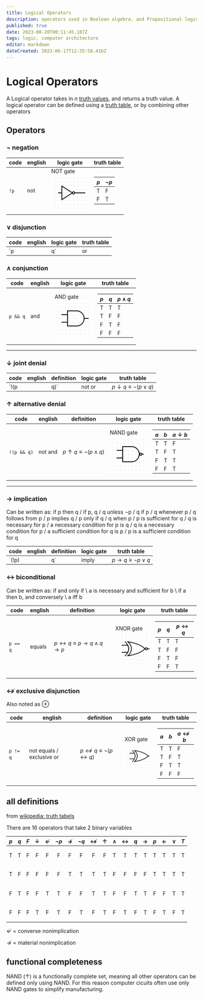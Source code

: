 ```yaml
---
title: Logical Operators
description: operators used in Boolean algebra, and Propositional logic, and to represent logic gates
published: true
date: 2023-08-20T00:11:45.187Z
tags: logic, computer architecture
editor: markdown
dateCreated: 2023-06-17T12:35:58.416Z
---
```


# Logical Operators

A Logical operator takes in $n$ [truth values](/courses/concepts/logic/boolean-algebra#truth-values), and returns a truth value. A logical operator can be defined using a [truth table](/courses/concepts/logic/truth-tables), or by combining other operators



## Operators


### $\lnot$ negation

code | english | logic gate | truth table
---|---|---|---
`!p` | not | NOT gate <br> ![not.png](/images/logic-gates/not.png) | <table><thead><tr><th>$p$ </th><th> $\neg p$</th></tr></thead><tbody><tr><td class="T">T</td><td class="F">F</td></tr><tr><td class="F">F</td><td class="T">T</td></tr></tbody></table>


### $\lor$ disjunction

code | english | logic gate | truth table
---|---|---|---
`p || q` | or | OR gate <br> ![or.png](/images/logic-gates/or.png) | <table><thead><tr><th>$p$ </th><th> $q$ </th><th> $p \lor q$ </th></tr></thead><tbody><tr><td class="T">T</td><td class="T">T</td><td class="T">T</td></tr><tr><td class="T">T</td><td class="F">F</td><td class="T">T</td></tr><tr><td class="F">F</td><td class="T">T</td><td class="T">T</td></tr><tr><td class="F">F</td><td class="F">F</td><td class="F">F</td></tr></tbody></table>

### $\land$ conjunction

code | english | logic gate | truth table
---|---|---|---
`p && q` | and | AND gate <br> ![and.png](/images/logic-gates/and.png) | <table><thead><tr><th>$p$ </th><th> $q$ </th><th> $p \land q$ </th></tr></thead><tbody><tr><td class="T">T</td><td class="T">T</td><td class="T">T</td></tr><tr><td class="T">T</td><td class="F">F</td><td class="F">F</td></tr><tr><td class="F">F</td><td class="T">T</td><td class="F">F</td></tr><tr><td class="F">F</td><td class="F">F</td><td class="F">F</td></tr></tbody></table>

___

### $\downarrow$ joint denial

code | english | definition | logic gate | truth table
---|---|---|---|---
`!(p || q)` | not or | $p \downarrow q \equiv \lnot (p \lor q)$ | NOR gate <br> ![nor.png](/images/logic-gates/nor.png) | <table><thead><tr><th>$a$ </th><th> $b$ </th><th> $a \downarrow b$ </th></tr></thead><tbody><tr><td class="T">T</td><td class="T">T</td><td class="F">F</td></tr><tr><td class="T">T</td><td class="F">F</td><td class="F">F</td></tr><tr><td class="F">F</td><td class="T">T</td><td class="F">F</td></tr><tr><td class="F">F</td><td class="F">F</td><td class="T">T</td></tr></tbody></table>

### $\uparrow$ alternative denial

code | english | definition | logic gate | truth table
---|---|---|---|---
`!(p && q)` | not and | $p \uparrow q \equiv \lnot (p \land q)$ | NAND gate <br> ![nand.png](/images/logic-gates/nand.png) | <table><thead><tr><th>$a$ </th><th> $b$ </th><th> $a \downarrow b$ </th></tr></thead><tbody><tr><td class="T">T</td><td class="T">T</td><td class="F">F</td></tr><tr><td class="T">T</td><td class="F">F</td><td class="T">T</td></tr><tr><td class="F">F</td><td class="T">T</td><td class="T">T</td></tr><tr><td class="F">F</td><td class="F">F</td><td class="T">T</td></tr></tbody></table>

___

### $\rightarrow$ implication

Can be written as:  if p then q / if p, q / q unless ¬p / q if p / q whenever p / q follows from p / p implies q / p only if q / q when p / p is sufficient for q / q is necessary for p / a necessary condition for p is q / q is a necessary condition for p / a sufficient condition for q is p / p is a sufficient condition for q

code | english | definition | logic gate | truth table
---|---|---|---|---
`(!p) || q` | imply | $p \rightarrow q \equiv \lnot p \lor q$ | IMPLY gate <br> ![imply.png](/images/logic-gates/imply.png) | <table><thead><tr><th>$p$ </th><th> $q$ </th><th> $p \rightarrow q$ </th></tr></thead><tbody><tr><td class="T">T</td><td class="T">T</td><td class="T">T</td></tr><tr><td class="T">T</td><td class="F">F</td><td class="F">F</td></tr><tr><td class="F">F</td><td class="T">T</td><td class="T">T</td></tr><tr><td class="F">F</td><td class="F">F</td><td class="T">T</td></tr></tbody></table>



### $\leftrightarrow$ biconditional 

Can be written as: if and only if \ a is necessary and sufficient for b \ if a then b, and conversely \ a iff b

code | english | definition | logic gate | truth table
---|---|---|---|---
`p == q` | equals | $p \leftrightarrow q \equiv p \rightarrow q \land q \rightarrow p$ | XNOR gate <br> ![xnor.png](/images/logic-gates/xnor.png) | <table><thead><tr><th>$p$ </th><th> $q$ </th><th> $p \leftrightarrow q$</th></tr></thead><tbody><tr><td class="T">T</td><td class="T">T</td><td class="T">T</td></tr><tr><td class="T">T</td><td class="F">F</td><td class="F">F</td></tr><tr><td class="F">F</td><td class="T">T</td><td class="F">F</td></tr><tr><td class="F">F</td><td class="F">F</td><td class="T">T</td></tr></tbody></table>



### $\nleftrightarrow$ exclusive disjunction

Also noted as $\oplus$

code | english | definition | logic gate | truth table
---|---|---|---|---
`p != q` | not equals / exclusive or | $p \nleftrightarrow q \equiv \lnot (p \leftrightarrow q)$ | XOR gate <br> ![xor.png](/images/logic-gates/xor.png) | <table><thead><tr><th>$a$ </th><th> $b$ </th><th> $a \nleftrightarrow b$ </th></tr></thead><tbody><tr><td class="T">T</td><td class="T">T</td><td class="F">F</td></tr><tr><td class="T">T</td><td class="F">F</td><td class="T">T</td></tr><tr><td class="F">F</td><td class="T">T</td><td class="T">T</td></tr><tr><td class="F">F</td><td class="F">F</td><td class="F">F</td></tr></tbody></table>

## all definitions

from [wikipedia: truth tabels](https://en.wikipedia.org/wiki/Truth_table#Binary_operations)

There are 16 operators that take 2 binary variables

$p$ | $q$ | $F$ | $\downarrow$ | $\nleftarrow$ |$\lnot p$| $\nrightarrow$ | $\lnot q$ | $\nleftrightarrow$ | $\uparrow$ | $\land$ | $\leftrightarrow$ | $q$ | $\rightarrow$ | $p$	| $\leftarrow$ | $\lor$ | $T$
:-:|:-:|:-:|:-:|:-:|:-:|:-:|:-:|:-:|:-:|:-:|:-:|:-:|:-:|:-:|:-:|:-:|:-:
<p class="T">T</p>|<p class="T">T</p>|<p class="F">F</p>|<p class="F">F</p>|<p class="F">F</p>|<p class="F">F</p>|<p class="F">F</p>|<p class="F">F</p>|<p class="F">F</p>|<p class="F">F</p>|<p class="T">T</p>|<p class="T">T</p>|<p class="T">T</p>|<p class="T">T</p>|<p class="T">T</p>|<p class="T">T</p>|<p class="T">T</p>|<p class="T">T</p>
<p class="T">T</p>|<p class="F">F</p>|<p class="F">F</p>|<p class="F">F</p>|<p class="F">F</p>|<p class="F">F</p>|<p class="T">T</p>|<p class="T">T</p>|<p class="T">T</p>|<p class="T">T</p>|<p class="F">F</p>|<p class="F">F</p>|<p class="F">F</p>|<p class="F">F</p>|<p class="T">T</p>|<p class="T">T</p>|<p class="T">T</p>|<p class="T">T</p>
<p class="F">F</p>|<p class="T">T</p>|<p class="F">F</p>|<p class="F">F</p>|<p class="T">T</p>|<p class="T">T</p>|<p class="F">F</p>|<p class="F">F</p>|<p class="T">T</p>|<p class="T">T</p>|<p class="F">F</p>|<p class="F">F</p>|<p class="T">T</p>|<p class="T">T</p>|<p class="F">F</p>|<p class="F">F</p>|<p class="T">T</p>|<p class="T">T</p>
<p class="F">F</p>|<p class="F">F</p>|<p class="F">F</p>|<p class="T">T</p>|<p class="F">F</p>|<p class="T">T</p>|<p class="F">F</p>|<p class="T">T</p>|<p class="F">F</p>|<p class="T">T</p>|<p class="F">F</p>|<p class="T">T</p>|<p class="F">F</p>|<p class="T">T</p>|<p class="F">F</p>|<p class="T">T</p>|<p class="F">F</p>|<p class="T">T</p>

$\nleftarrow$ = converse nonimplication

$\nrightarrow$ = material nonimplication

## functional completeness

NAND ($\uparrow$) is a functionally complete set, meaning all other operators can be defined only using NAND. For this reason computer cicuits often use only NAND gates to simplify manufacturing.